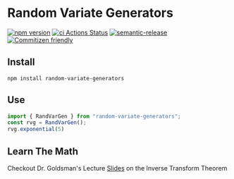 # Random Variate Generators
[![npm version](https://badge.fury.io/js/random-variate-generators.svg)](https://badge.fury.io/js/random-variate-generators) [![ci Actions Status](https://github.com/bestickley/random-variate-generators/workflows/ci/badge.svg)](https://github.com/bestickley/random-variate-generators/actions) [![semantic-release](https://img.shields.io/badge/%20%20%F0%9F%93%A6%F0%9F%9A%80-semantic--release-e10079.svg?style=flat-square)](https://github.com/semantic-release/semantic-release) [![Commitizen friendly](https://img.shields.io/badge/commitizen-friendly-brightgreen.svg)](http://commitizen.github.io/cz-cli/)

## Install
`npm install random-variate-generators`

## Use
```ts
import { RandVarGen } from "random-variate-generators";
const rvg = RandVarGen();
rvg.exponential(5)
```

## Learn The Math
Checkout Dr. Goldsman's Lecture [Slides](https://www2.isye.gatech.edu/~sman/courses/6644/Module07-RandomVariateGenerationSlides_171116.pdf) on the Inverse Transform Theorem